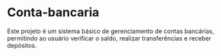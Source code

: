# Conta-bancaria
Este projeto é um sistema básico de gerenciamento de contas bancárias, permitindo ao usuário verificar o saldo, realizar transferências e receber depósitos.
